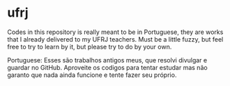 ufrj
====

Codes in this repository is really meant to be in Portuguese, they are works that I already delivered to my UFRJ teachers.
Must be a little fuzzy, but feel free to try to learn by it, but please try to do by your own.

Portuguese:
Esses são trabalhos antigos meus, que resolvi divulgar e guardar no GitHub.
Aproveite os codigos para tentar estudar mas não garanto que nada ainda funcione e tente fazer seu próprio.
